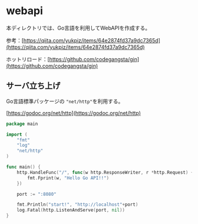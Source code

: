 # webapi

本ディレクトリでは、Go言語を利用してWebAPIを作成する。

参考：[https://qiita.com/yukpiz/items/64e2874fd37a9dc7365d](https://qiita.com/yukpiz/items/64e2874fd37a9dc7365d)

ホットリロード：[https://github.com/codegangsta/gin](https://github.com/codegangsta/gin)

## サーバ立ち上げ

Go言語標準パッケージの `"net/http"`を利用する。

[https://godoc.org/net/http](https://godoc.org/net/http)

```go
package main

import (
	"fmt"
	"log"
	"net/http"
)

func main() {
	http.HandleFunc("/", func(w http.ResponseWriter, r *http.Request) {
		fmt.Fprint(w, "Hello Go API!!")
	})

	port := ":8080"

	fmt.Println("start!", "http://localhost"+port)
	log.Fatal(http.ListenAndServe(port, nil))
}
```